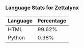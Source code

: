 ### Language Stats for [Zettalynx](https://github.com/Zettalynx/Zettalynx)

| Language | Percentage |
|----------|------------|
| HTML | 99.62% |
| Python | 0.38% |
